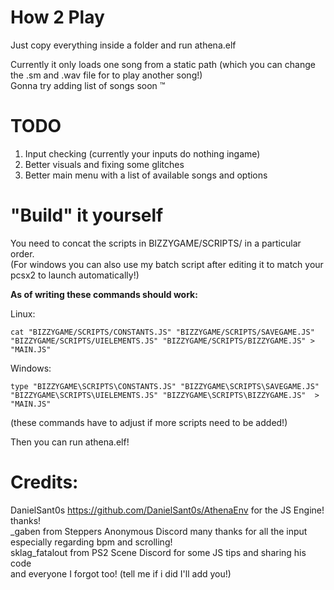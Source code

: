 # How 2 Play
Just copy everything inside a folder and run athena.elf  

Currently it only loads one song from a static path (which you can change the .sm and .wav file for to play another song!)  
Gonna try adding list of songs soon :tm:   

# TODO
1. Input checking (currently your inputs do nothing ingame)  
2. Better visuals and fixing some glitches  
3. Better main menu with a list of available songs and options  

# "Build" it yourself

You need to concat the scripts in BIZZYGAME/SCRIPTS/ in a particular order.  
(For windows you can also use my batch script after editing it to match your pcsx2 to launch automatically!)  

**As of writing these commands should work:**

Linux:
```
cat "BIZZYGAME/SCRIPTS/CONSTANTS.JS" "BIZZYGAME/SCRIPTS/SAVEGAME.JS" "BIZZYGAME/SCRIPTS/UIELEMENTS.JS" "BIZZYGAME/SCRIPTS/BIZZYGAME.JS" > "MAIN.JS"
```
Windows:
```
type "BIZZYGAME\SCRIPTS\CONSTANTS.JS" "BIZZYGAME\SCRIPTS\SAVEGAME.JS" "BIZZYGAME\SCRIPTS\UIELEMENTS.JS" "BIZZYGAME\SCRIPTS\BIZZYGAME.JS"  > "MAIN.JS"
```
(these commands have to adjust if more scripts need to be added!)  

Then you can run athena.elf!


# Credits:
DanielSant0s https://github.com/DanielSant0s/AthenaEnv for the JS Engine! thanks!  
_gaben from Steppers Anonymous Discord many thanks for all the input especially regarding bpm and scrolling!  
sklag_fatalout from PS2 Scene Discord for some JS tips and sharing his code  
and everyone I forgot too! (tell me if i did I'll add you!)
